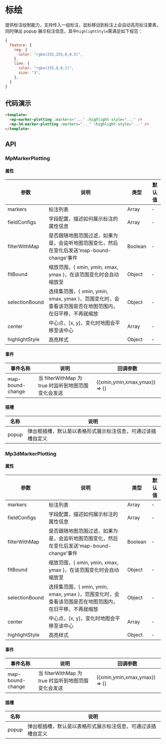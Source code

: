# 标绘

提供标注绘制能力，支持传入一组标注，鼠标移动到标注上会自动高亮标注要素，同时弹出 popup 展示标注信息，其中`highlightStyle`需满足如下规范：

```js
{
  feature: {
    reg: {
      color: "rgba(255,255,0,0.5)",
    },
    line: {
      color: "rgba(255,0,0,1)",
      size: "3",
    },
  }
}
```

## 代码演示

```html
<template>
  <mp-marker-plotting :markers="..." :highlight-style="..." />
  <mp-3d-marker-plotting :markers="..." :highlight-style="..." />
</template>
```

## API

### MpMarkerPlotting

#### 属性

| 参数           | 说明                                                                                                   | 类型    | 默认值 |
| -------------- | ------------------------------------------------------------------------------------------------------ | ------- | ------ |
| markers        | 标注列表                                                                                               | Array   | -      |
| fieldConfigs   | 字段配置，描述如何展示标注的属性信息                                                                   | Array   | -      |
| filterWithMap  | 是否跟随地图范围过滤，如果为是，会监听地图范围变化，然后在变化后发送'map-bound-change'事件             | Boolean | -      |
| fitBound       | 缩放范围，{ xmin, ymin, xmax, ymax }，在该范围变化时会自动缩放至                                       | Object  | -      |
| selectionBound | 选择集范围，{ xmin, ymin, xmax, ymax }，范围变化时，会查看该范围是否在地图范围内，在旧平移，不再就缩放 | Object  | -      |
| center         | 中心点，[x, y]，变化时地图会平移至该中心                                                               | Array   | -      |
| highlightStyle | 高亮样式                                                                                               | Object  | -      |

#### 事件

| 事件名称         | 说明                                                | 回调参数                      |
| ---------------- | --------------------------------------------------- | ----------------------------- |
| map-bound-change | 当 filterWithMap 为 true 时监听到地图范围变化会发送 | ({xmin,ymin,xmax,ymax}) => {} |

#### 插槽

| 名称  | 说明                                                         |
| ----- | ------------------------------------------------------------ |
| popup | 弹出框插槽，默认是以表格形式展示标注信息，可通过该插槽自定义 |

### Mp3dMarkerPlotting

#### 属性

| 参数           | 说明                                                                                                   | 类型    | 默认值 |
| -------------- | ------------------------------------------------------------------------------------------------------ | ------- | ------ |
| markers        | 标注列表                                                                                               | Array   | -      |
| fieldConfigs   | 字段配置，描述如何展示标注的属性信息                                                                   | Array   | -      |
| filterWithMap  | 是否跟随地图范围过滤，如果为是，会监听地图范围变化，然后在变化后发送'map-bound-change'事件             | Boolean | -      |
| fitBound       | 缩放范围，{ xmin, ymin, xmax, ymax }，在该范围变化时会自动缩放至                                       | Object  | -      |
| selectionBound | 选择集范围，{ xmin, ymin, xmax, ymax }，范围变化时，会查看该范围是否在地图范围内，在旧平移，不再就缩放 | Object  | -      |
| center         | 中心点，[x, y]，变化时地图会平移至该中心                                                               | Array   | -      |
| highlightStyle | 高亮样式                                                                                               | Object  | -      |

#### 事件

| 事件名称         | 说明                                                | 回调参数                      |
| ---------------- | --------------------------------------------------- | ----------------------------- |
| map-bound-change | 当 filterWithMap 为 true 时监听到地图范围变化会发送 | ({xmin,ymin,xmax,ymax}) => {} |

#### 插槽

| 名称  | 说明                                                         |
| ----- | ------------------------------------------------------------ |
| popup | 弹出框插槽，默认是以表格形式展示标注信息，可通过该插槽自定义 |
